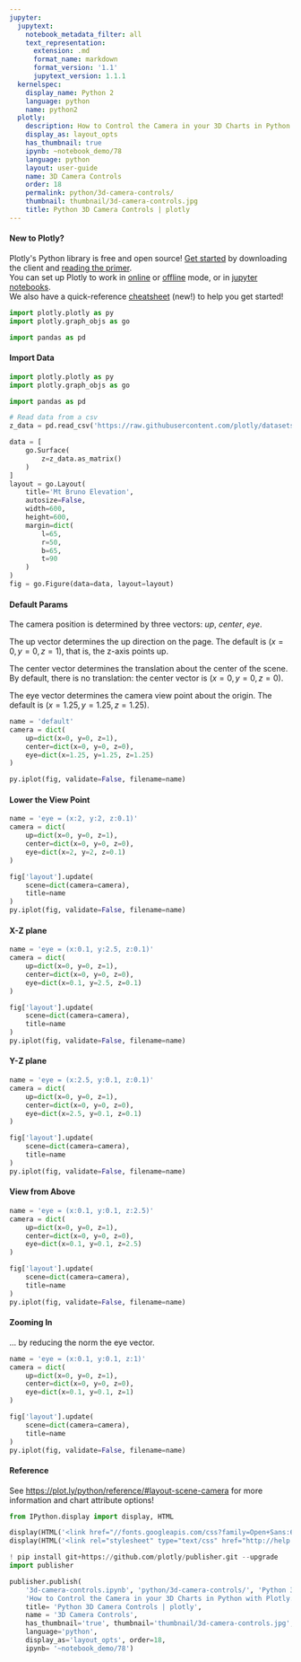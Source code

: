 ```yaml
---
jupyter:
  jupytext:
    notebook_metadata_filter: all
    text_representation:
      extension: .md
      format_name: markdown
      format_version: '1.1'
      jupytext_version: 1.1.1
  kernelspec:
    display_name: Python 2
    language: python
    name: python2
  plotly:
    description: How to Control the Camera in your 3D Charts in Python with Plotly.
    display_as: layout_opts
    has_thumbnail: true
    ipynb: ~notebook_demo/78
    language: python
    layout: user-guide
    name: 3D Camera Controls
    order: 18
    permalink: python/3d-camera-controls/
    thumbnail: thumbnail/3d-camera-controls.jpg
    title: Python 3D Camera Controls | plotly
---
```


<!-- #region {"deletable": true, "editable": true} -->
#### New to Plotly?
Plotly's Python library is free and open source! [Get started](https://plot.ly/python/getting-started/) by downloading the client and [reading the primer](https://plot.ly/python/getting-started/).
<br>You can set up Plotly to work in [online](https://plot.ly/python/getting-started/#initialization-for-online-plotting) or [offline](https://plot.ly/python/getting-started/#initialization-for-offline-plotting) mode, or in [jupyter notebooks](https://plot.ly/python/getting-started/#start-plotting-online).
<br>We also have a quick-reference [cheatsheet](https://images.plot.ly/plotly-documentation/images/python_cheat_sheet.pdf) (new!) to help you get started!
<!-- #endregion -->

```python deletable=true editable=true
import plotly.plotly as py
import plotly.graph_objs as go

import pandas as pd
```

<!-- #region {"deletable": true, "editable": true} -->
#### Import Data
<!-- #endregion -->

```python deletable=true editable=true
import plotly.plotly as py
import plotly.graph_objs as go

import pandas as pd

# Read data from a csv
z_data = pd.read_csv('https://raw.githubusercontent.com/plotly/datasets/master/api_docs/mt_bruno_elevation.csv')

data = [
    go.Surface(
        z=z_data.as_matrix()
    )
]
layout = go.Layout(
    title='Mt Bruno Elevation',
    autosize=False,
    width=600,
    height=600,
    margin=dict(
        l=65,
        r=50,
        b=65,
        t=90
    )
)
fig = go.Figure(data=data, layout=layout)
```

<!-- #region {"deletable": true, "editable": true} -->
#### Default Params
The camera position is determined by three vectors: *up*, *center*, *eye*.

The up vector determines the up direction on the page. The default is $(x=0, y=0, z=1)$, that is, the z-axis points up.

The center vector determines the translation about the center of the scene. By default, there is no translation: the center vector is $(x=0, y=0, z=0)$.

The eye vector determines the camera view point about the origin. The default is $(x=1.25, y=1.25, z=1.25)$.
<!-- #endregion -->

```python deletable=true editable=true
name = 'default'
camera = dict(
    up=dict(x=0, y=0, z=1),
    center=dict(x=0, y=0, z=0),
    eye=dict(x=1.25, y=1.25, z=1.25)
)

py.iplot(fig, validate=False, filename=name)
```

<!-- #region {"deletable": true, "editable": true} -->
#### Lower the View Point
<!-- #endregion -->

```python deletable=true editable=true
name = 'eye = (x:2, y:2, z:0.1)'
camera = dict(
    up=dict(x=0, y=0, z=1),
    center=dict(x=0, y=0, z=0),
    eye=dict(x=2, y=2, z=0.1)
)

fig['layout'].update(
    scene=dict(camera=camera),
    title=name
)
py.iplot(fig, validate=False, filename=name)
```

<!-- #region {"deletable": true, "editable": true} -->
#### X-Z plane
<!-- #endregion -->

```python deletable=true editable=true
name = 'eye = (x:0.1, y:2.5, z:0.1)'
camera = dict(
    up=dict(x=0, y=0, z=1),
    center=dict(x=0, y=0, z=0),
    eye=dict(x=0.1, y=2.5, z=0.1)
)

fig['layout'].update(
    scene=dict(camera=camera),
    title=name
)
py.iplot(fig, validate=False, filename=name)
```

<!-- #region {"deletable": true, "editable": true} -->
#### Y-Z plane
<!-- #endregion -->

```python deletable=true editable=true
name = 'eye = (x:2.5, y:0.1, z:0.1)'
camera = dict(
    up=dict(x=0, y=0, z=1),
    center=dict(x=0, y=0, z=0),
    eye=dict(x=2.5, y=0.1, z=0.1)
)

fig['layout'].update(
    scene=dict(camera=camera),
    title=name
)
py.iplot(fig, validate=False, filename=name)
```

<!-- #region {"deletable": true, "editable": true} -->
#### View from Above
<!-- #endregion -->

```python deletable=true editable=true
name = 'eye = (x:0.1, y:0.1, z:2.5)'
camera = dict(
    up=dict(x=0, y=0, z=1),
    center=dict(x=0, y=0, z=0),
    eye=dict(x=0.1, y=0.1, z=2.5)
)

fig['layout'].update(
    scene=dict(camera=camera),
    title=name
)
py.iplot(fig, validate=False, filename=name)
```

<!-- #region {"deletable": true, "editable": true} -->
#### Zooming In
... by reducing the norm the eye vector.
<!-- #endregion -->

```python deletable=true editable=true
name = 'eye = (x:0.1, y:0.1, z:1)'
camera = dict(
    up=dict(x=0, y=0, z=1),
    center=dict(x=0, y=0, z=0),
    eye=dict(x=0.1, y=0.1, z=1)
)

fig['layout'].update(
    scene=dict(camera=camera),
    title=name
)
py.iplot(fig, validate=False, filename=name)
```

<!-- #region {"deletable": true, "editable": true} -->
#### Reference
<!-- #endregion -->

<!-- #region {"deletable": true, "editable": true} -->
See https://plot.ly/python/reference/#layout-scene-camera for more information and chart attribute options!
<!-- #endregion -->

```python deletable=true editable=true
from IPython.display import display, HTML

display(HTML('<link href="//fonts.googleapis.com/css?family=Open+Sans:600,400,300,200|Inconsolata|Ubuntu+Mono:400,700" rel="stylesheet" type="text/css" />'))
display(HTML('<link rel="stylesheet" type="text/css" href="http://help.plot.ly/documentation/all_static/css/ipython-notebook-custom.css">'))

! pip install git+https://github.com/plotly/publisher.git --upgrade
import publisher

publisher.publish(
    '3d-camera-controls.ipynb', 'python/3d-camera-controls/', 'Python 3D Camera Controls | plotly',
    'How to Control the Camera in your 3D Charts in Python with Plotly.',
    title= 'Python 3D Camera Controls | plotly',
    name = '3D Camera Controls',
    has_thumbnail='true', thumbnail='thumbnail/3d-camera-controls.jpg',
    language='python',
    display_as='layout_opts', order=18,
    ipynb= '~notebook_demo/78')
```

```python deletable=true editable=true

```
